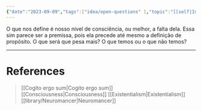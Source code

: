 ```yaml
---
{"date":"2023-09-09","tags":["idea/open-questions" ],"topic":"[[self|Identity]]","publish":true,"PassFrontmatter":true}
---
```


O que nos define é nosso nível de consciência, ou melhor, a falta dela. Essa sim parece ser a premissa, pois ela precede até mesmo a definição de propósito. O que será que pesa mais? O que temos ou o que não temos?


---
# References
>[[Cogito ergo sum\|Cogito ergo sum]]
>[[Consciousness\|Consciousness]]
>[[Existentialism\|Existentialism]]
>[[library/Neuromancer\|Neuromancer]]